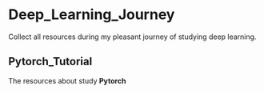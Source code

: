 # Deep_Learning_Journey

Collect all resources during my pleasant journey of studying deep learning.



## Pytorch_Tutorial

The resources about study **Pytorch**